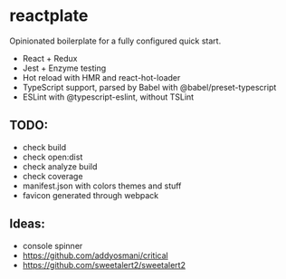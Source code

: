 # reactplate

Opinionated boilerplate for a fully configured quick start.

-   React + Redux
-   Jest + Enzyme testing
-   Hot reload with HMR and react-hot-loader
-   TypeScript support, parsed by Babel with @babel/preset-typescript
-   ESLint with @typescript-eslint, without TSLint

## TODO:

-   check build
-   check open:dist
-   check analyze build
-   check coverage
-   manifest.json with colors themes and stuff
-   favicon generated through webpack

## Ideas:

-   console spinner
-   https://github.com/addyosmani/critical
-   https://github.com/sweetalert2/sweetalert2
